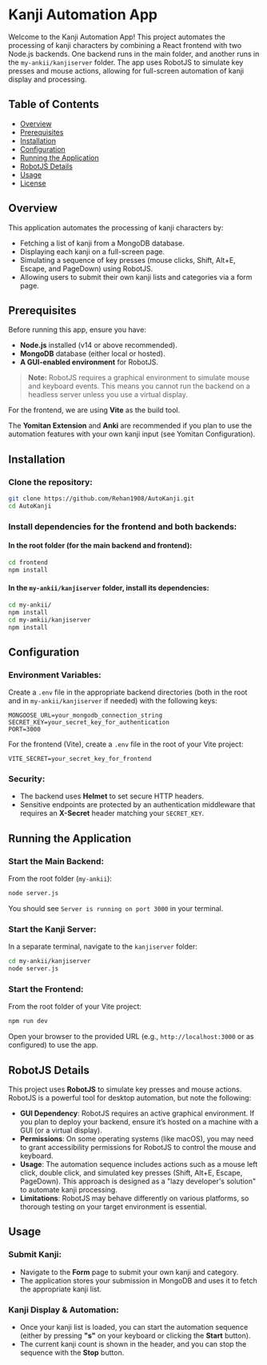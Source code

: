 # Kanji Automation App

Welcome to the Kanji Automation App! This project automates the processing of kanji characters by combining a React frontend with two Node.js backends. One backend runs in the main folder, and another runs in the `my-ankii/kanjiserver` folder. The app uses RobotJS to simulate key presses and mouse actions, allowing for full-screen automation of kanji display and processing.

## Table of Contents
- [Overview](#overview)
- [Prerequisites](#prerequisites)
- [Installation](#installation)
- [Configuration](#configuration)
- [Running the Application](#running-the-application)
- [RobotJS Details](#robotjs-details)
- [Usage](#usage)
- [License](#license)

## Overview
This application automates the processing of kanji characters by:

- Fetching a list of kanji from a MongoDB database.
- Displaying each kanji on a full-screen page.
- Simulating a sequence of key presses (mouse clicks, Shift, Alt+E, Escape, and PageDown) using RobotJS.
- Allowing users to submit their own kanji lists and categories via a form page.

## Prerequisites
Before running this app, ensure you have:

- **Node.js** installed (v14 or above recommended).
- **MongoDB** database (either local or hosted).
- **A GUI-enabled environment** for RobotJS.
  
> **Note:** RobotJS requires a graphical environment to simulate mouse and keyboard events. This means you cannot run the backend on a headless server unless you use a virtual display.

For the frontend, we are using **Vite** as the build tool.

The **Yomitan Extension** and **Anki** are recommended if you plan to use the automation features with your own kanji input (see Yomitan Configuration).

## Installation
### Clone the repository:
```bash
git clone https://github.com/Rehan1908/AutoKanji.git
cd AutoKanji
```

### Install dependencies for the frontend and both backends:
#### In the root folder (for the main backend and frontend):
```bash
cd frontend
npm install
```
#### In the `my-ankii/kanjiserver` folder, install its dependencies:
```bash
cd my-ankii/
npm install
cd my-amkii/kanjiserver
npm install
```

## Configuration
### Environment Variables:
Create a `.env` file in the appropriate backend directories (both in the root and in `my-ankii/kanjiserver` if needed) with the following keys:
```env
MONGOOSE_URL=your_mongodb_connection_string
SECRET_KEY=your_secret_key_for_authentication
PORT=3000
```
For the frontend (Vite), create a `.env` file in the root of your Vite project:
```env
VITE_SECRET=your_secret_key_for_frontend
```

### Security:
- The backend uses **Helmet** to set secure HTTP headers.
- Sensitive endpoints are protected by an authentication middleware that requires an **X-Secret** header matching your `SECRET_KEY`.

## Running the Application
### Start the Main Backend:
From the root folder (`my-ankii`):
```bash
node server.js
```
You should see `Server is running on port 3000` in your terminal.

### Start the Kanji Server:
In a separate terminal, navigate to the `kanjiserver` folder:
```bash
cd my-ankii/kanjiserver
node server.js
```

### Start the Frontend:
From the root folder of your Vite project:
```bash
npm run dev
```
Open your browser to the provided URL (e.g., `http://localhost:3000` or as configured) to use the app.

## RobotJS Details
This project uses **RobotJS** to simulate key presses and mouse actions. RobotJS is a powerful tool for desktop automation, but note the following:

- **GUI Dependency**: RobotJS requires an active graphical environment. If you plan to deploy your backend, ensure it’s hosted on a machine with a GUI (or a virtual display).
- **Permissions**: On some operating systems (like macOS), you may need to grant accessibility permissions for RobotJS to control the mouse and keyboard.
- **Usage**: The automation sequence includes actions such as a mouse left click, double click, and simulated key presses (Shift, Alt+E, Escape, PageDown). This approach is designed as a "lazy developer's solution" to automate kanji processing.
- **Limitations**: RobotJS may behave differently on various platforms, so thorough testing on your target environment is essential.

## Usage
### Submit Kanji:
- Navigate to the **Form** page to submit your own kanji and category.
- The application stores your submission in MongoDB and uses it to fetch the appropriate kanji list.

### Kanji Display & Automation:
- Once your kanji list is loaded, you can start the automation sequence (either by pressing **"s"** on your keyboard or clicking the **Start** button).
- The current kanji count is shown in the header, and you can stop the sequence with the **Stop** button.
